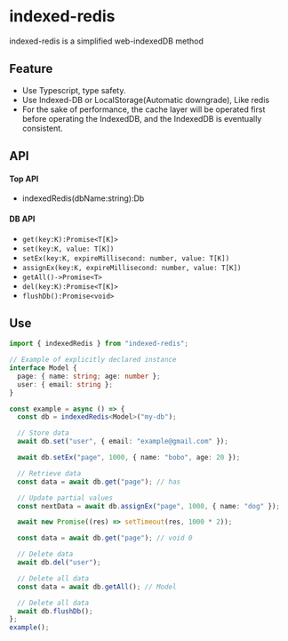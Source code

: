# indexed-redis

indexed-redis is a simplified web-indexedDB method

## Feature

- Use Typescript, type safety.
- Use Indexed-DB or LocalStorage(Automatic downgrade), Like redis
- For the sake of performance, the cache layer will be operated first before operating the IndexedDB, and the IndexedDB is eventually consistent.

## API

#### Top API

- indexedRedis<T>(dbName:string):Db

#### DB API

- `get(key:K):Promise<T[K]>`
- `set(key:K, value: T[K])`
- `setEx(key:K, expireMillisecond: number, value: T[K])`
- `assignEx(key:K, expireMillisecond: number, value: T[K])`
- `getAll()->Promise<T>`
- `del(key:K):Promise<T[K]>`
- `flushDb():Promise<void>`

## Use

```ts
import { indexedRedis } from "indexed-redis";

// Example of explicitly declared instance
interface Model {
  page: { name: string; age: number };
  user: { email: string };
}

const example = async () => {
  const db = indexedRedis<Model>("my-db");

  // Store data
  await db.set("user", { email: "example@gmail.com" });

  await db.setEx("page", 1000, { name: "bobo", age: 20 });

  // Retrieve data
  const data = await db.get("page"); // has

  // Update partial values
  const nextData = await db.assignEx("page", 1000, { name: "dog" });

  await new Promise((res) => setTimeout(res, 1000 * 2));

  const data = await db.get("page"); // void 0

  // Delete data
  await db.del("user");

  // Delete all data
  const data = await db.getAll(); // Model

  // Delete all data
  await db.flushDb();
};
example();
```
